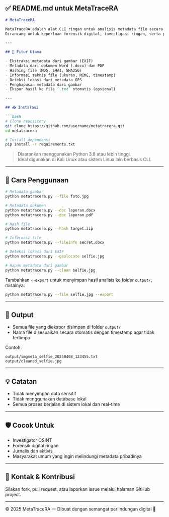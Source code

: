 ## ✅ **README.md untuk MetaTraceRA**

```markdown
# MetaTraceRA

MetaTraceRA adalah alat CLI ringan untuk analisis metadata file secara lokal dan real-time.  
Dirancang untuk keperluan forensik digital, investigasi ringan, serta perlindungan privasi pengguna.

---

## 🚀 Fitur Utama

- Ekstraksi metadata dari gambar (EXIF)
- Metadata dari dokumen Word (.docx) dan PDF
- Hashing file (MD5, SHA1, SHA256)
- Informasi teknis file (ukuran, MIME, timestamp)
- Deteksi lokasi dari metadata GPS
- Penghapusan metadata dari gambar
- Ekspor hasil ke file `.txt` otomatis (opsional)

---

## 📥 Instalasi

```bash
# Clone repository
git clone https://github.com/username/metatracera.git
cd metatracera

# Install dependensi
pip install -r requirements.txt
```

> Disarankan menggunakan Python 3.8 atau lebih tinggi.  
> Ideal digunakan di Kali Linux atau sistem Linux lain berbasis CLI.

---

## 🧪 Cara Penggunaan

```bash
# Metadata gambar
python metatracera.py --file foto.jpg

# Metadata dokumen
python metatracera.py --doc laporan.docx
python metatracera.py --doc laporan.pdf

# Hash file
python metatracera.py --hash target.zip

# Informasi file
python metatracera.py --fileinfo secret.docx

# Deteksi lokasi dari EXIF
python metatracera.py --geolocate selfie.jpg

# Hapus metadata dari gambar
python metatracera.py --clean selfie.jpg
```

Tambahkan `--export` untuk menyimpan hasil analisis ke folder `output/`, misalnya:

```bash
python metatracera.py --file selfie.jpg --export
```

---

## 📂 Output

- Semua file yang diekspor disimpan di folder `output/`
- Nama file disesuaikan secara otomatis dengan timestamp agar tidak tertimpa

Contoh:
```
output/imgmeta_selfie_20250408_123455.txt
output/cleaned_selfie.jpg
```

---

## 💡 Catatan

- Tidak menyimpan data sensitif
- Tidak menggunakan database lokal
- Semua proses berjalan di sistem lokal dan real-time

---

## 🛡️ Cocok Untuk

- Investigator OSINT
- Forensik digital ringan
- Jurnalis dan aktivis
- Masyarakat umum yang ingin melindungi metadata pribadinya

---

## 📧 Kontak & Kontribusi

Silakan fork, pull request, atau laporkan issue melalui halaman GitHub project.

---

© 2025 MetaTraceRA — Dibuat dengan semangat perlindungan digital 👣
```
